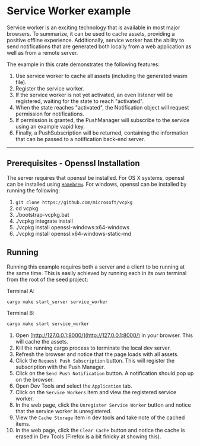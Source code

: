 # Service Worker example

Service worker is an exciting technology that is available in most major browsers. To summarize, it can be used to cache
assets, providing a positive offline experience. Additionally, service worker has the ability to send notifications that
are generated both locally from a web application as well as from a remote server.

The example in this crate demonstrates the following features:

1. Use service worker to cache all assets (including the generated wasm file).
1. Register the service worker.
1. If the service worker is not yet activated, an even listener will be registered, waiting for the
   state to reach "activated".
1. When the state reaches "activated", the Notification object will request permission for notifications.
1. If permission is granted, the PushManager will subscribe to the service using an example vapid key.
1. Finally, a PushSubscription will be returned, containing the information that can be passed to a
   notification back-end server.

---

## Prerequisites - Openssl Installation

The server requires that openssl be installed. For OS X systems, openssl can be installed using [`Homebrew`](https://brew.sh/).
For windows, openssl can be installed by running the following:

1. `git clone https://github.com/microsoft/vcpkg`
1. cd vcpkg
1. ./bootstrap-vcpkg.bat
1. ./vcpkg integrate install
1. ./vcpkg install openssl-windows:x64-windows
1. ./vcpkg install openssl:x64-windows-static-md

## Running

Running this example requires both a server and a client to be running at the same time. This is easily achieved by running each
in its own terminal from the root of the seed project:

Terminal A:

```bash
cargo make start_server service_worker
```

Terminal B:

```bash
cargo make start service_worker
```

1. Open [http://127.0.0.1:8000/](http://127.0.0.1:8000/) in your browser. This will cache the assets.
1. Kill the running cargo process to terminate the local dev server.
1. Refresh the browser and notice that the page loads with all assets.
1. Click the `Request Push Subscription` button. This will register the subscription with the Push Manager.
1. Click on the `Send Push Notification` button. A notification should pop up on the browser.
1. Open Dev Tools and select the `Application` tab.
1. Click on the `Service Workers` item and view the registered service worker.
1. In the web page, click the `Unregister Service Worker` button and notice that the service worker is unregistered.
1. View the `Cache Storage` item in dev tools and take note of the cached items.
1. In the web page, click the `Clear Cache` button and notice the cache is erased in Dev Tools (Firefox is a bit finicky at showing this).
